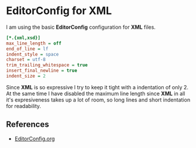 # EditorConfig for XML

I am using the basic **EditorConfig** configuration for **XML** files.

```INI
[*.{xml,xsd}]
max_line_length = off
end_of_line = lf
indent_style = space
charset = utf-8
trim_trailing_whitespace = true
insert_final_newline = true
indent_size = 2
```

Since **XML** is so expressive I try to keep it tight with a indentation of only 2. At the same time I have disabled the maximum line length since **XML** in all it's expresiveness takes up a lot of room, so long lines and short indentation for readability.

## References

- [EditorConfig.org](https://editorconfig.org/)
